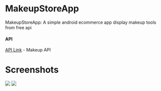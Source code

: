 # MakeupStoreApp
 MakeupStoreApp: A simple android ecommerce app display makeup tools from free api
 
 
 #### API
 [API Link](https://makeup-api.herokuapp.com/) - Makeup API
 
 
# Screenshots

<div>
 <img src="https://user-images.githubusercontent.com/87338764/230534537-098c259b-21f6-4dc8-b258-119ff6c37d53.jpg" width "250" heigth="350">
<img src="https://user-images.githubusercontent.com/87338764/230534724-4dc289cc-249a-48a1-9d40-27b74766d6e0.jpg" width "250" heigth="350">
 </div>
